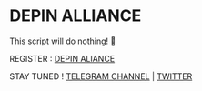 # DEPIN ALLIANCE

This script will do nothing! 🦈

REGISTER : [DEPIN ALIANCE](https://t.me/DePIN_Alliance_Bot?start=P8YJYaETWS)

STAY TUNED !
[TELEGRAM CHANNEL](https://t.me/Deeplchain) | [TWITTER](https://x.com/itsjaw_real)